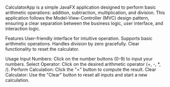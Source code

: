 CalculatorApp is a simple JavaFX application designed to perform basic arithmetic operations: addition, subtraction, multiplication, and division. This application follows the Model-View-Controller (MVC) design pattern, ensuring a clear separation between the business logic, user interface, and interaction logic.

Features
User-friendly interface for intuitive operation.
Supports basic arithmetic operations.
Handles division by zero gracefully.
Clear functionality to reset the calculator.

Usage
Input Numbers: Click on the number buttons (0-9) to input your numbers.
Select Operator: Click on the desired arithmetic operator (+, -, *, /).
Perform Calculation: Click the "=" button to compute the result.
Clear Calculator: Use the "Clear" button to reset all inputs and start a new calculation.
